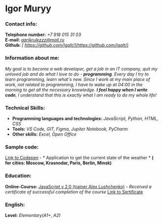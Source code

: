 # Igor Muryy
### Contact info:
**Telephone number:** *+7 918 015 31 03*  
**E-mail:** *garikrulezzz@mail.ru*  
**Github:** *[ https://github.com/IgaIt/](https://github.com/IgaIt/)*
### Information about me:
*My goal is to become a web developer, get a job in an IT company, quit my unloved job and do what I love to do - **programming**. Every day I try to learn programming, learn what's new.
Since I work at my main place of work, not related to programming, I have to wake up at 04:00 in the morning to get all the necessary knowledge. **I feel happy when I write code**, I understand that this is exactly what I am ready to do my whole life!*  
### Technical Skills:
+ **Programming languages and technologies:** *JavaScript, Python, HTML, CSS*  
+ **Tools:** *VS Code, GIT, Figma, Jupiter Notebook, PyCharm*  
+ **Other skills:** *Excel, Open Office*  
### Sample code:
[Link to Codepen]( https://codepen.io/IgaIt/pen/mdmpdrz) - * Application to get the current state of the weather * **( for cities: Moscow, Krasnodar, Paris, Berlin, Minsk)**  
### Education:
**Online-Course:** 
[JavaScript v 2.0 (trainer Alex Lushchenko)](https://itgid.info/course/javascript-2) - *Received a certificate of successful completion of the course* [Link to Sertificate](https://drive.google.com/file/d/1gHuMEeDqgVCY7C_WC5aYjzwvJbyrQHZu/view?usp=sharing)
### English: 
**Level:** *Elementary(A1+, A2)*
